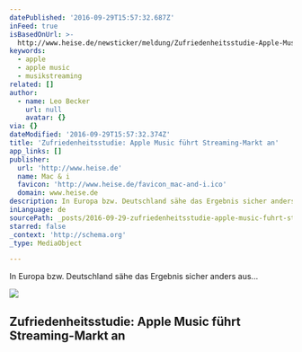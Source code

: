 ```yaml
---
datePublished: '2016-09-29T15:57:32.687Z'
inFeed: true
isBasedOnUrl: >-
  http://www.heise.de/newsticker/meldung/Zufriedenheitsstudie-Apple-Music-fuehrt-Streaming-Markt-an-3337687.html
keywords:
  - apple
  - apple music
  - musikstreaming
related: []
author:
  - name: Leo Becker
    url: null
    avatar: {}
via: {}
dateModified: '2016-09-29T15:57:32.374Z'
title: 'Zufriedenheitsstudie: Apple Music führt Streaming-Markt an'
app_links: []
publisher:
  url: 'http://www.heise.de'
  name: Mac & i
  favicon: 'http://www.heise.de/favicon_mac-and-i.ico'
  domain: www.heise.de
description: In Europa bzw. Deutschland sähe das Ergebnis sicher anders aus…
inLanguage: de
sourcePath: _posts/2016-09-29-zufriedenheitsstudie-apple-music-fuhrt-streaming-markt-an.md
starred: false
_context: 'http://schema.org'
_type: MediaObject

---
```

In Europa bzw. Deutschland sähe das Ergebnis sicher anders aus...

<article style=""><img src="https://imgflo.herokuapp.com/graph/2b2431f8e7ba7b0/528f5087c00ebb45843d6cdb1c745b5a/noop.jpeg?input=http%3A%2F%2Fwww.heise.de%2Fimgs%2F18%2F1%2F8%2F9%2F9%2F5%2F2%2F6%2Furn-newsml-dpa-com-20090101-150629-99-10515_large_4_3-3ccd137e332a534d.jpeg" /><h1>Zufriedenheitsstudie: Apple Music führt Streaming-Markt an</h1></article>